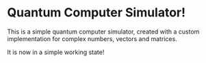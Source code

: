# Quantum Computer Simulator!

This is a simple quantum computer simulator, created with a custom implementation for complex numbers, vectors and matrices.

It is now in a simple working state!
